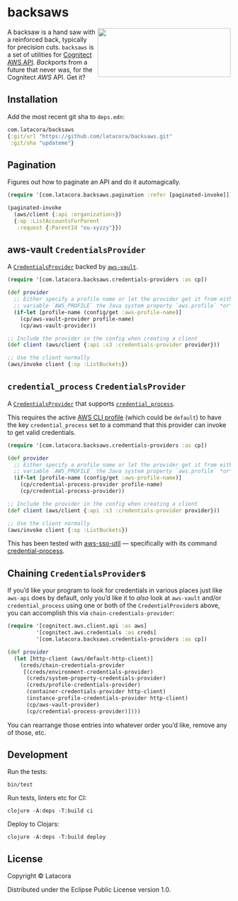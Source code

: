 # backsaws

<img align="right" width="300" height="110" src="https://raw.githubusercontent.com/latacora/backsaws/main/backsaws.svg">

A backsaw is a hand saw with a reinforced back, typically for precision cuts.
`backsaws` is a set of utilities for [Cognitect AWS API][awsapi]. *Back*ports from
a future that never was, for the Cognitect *AWS* API. Get it?

[awsapi]: https://github.com/cognitect-labs/aws-api

## Installation

Add the most recent git sha to `deps.edn`:

```clojure
com.latacora/backsaws
{:git/url "https://github.com/latacora/backsaws.git"
 :git/sha "updateme"}
```

## Pagination

Figures out how to paginate an API and do it automagically.

```clojure
(require '[com.latacora.backsaws.pagination :refer [paginated-invoke]])

(paginated-invoke
  (aws/client {:api :organizations})
  {:op :ListAccountsForParent
   :request {:ParentId "ou-xyzzy"}})
```


## aws-vault `CredentialsProvider`

A [`CredentialsProvider`][CredentialsProvider] backed by [`aws-vault`][awsvault].

```clojure
(require '[com.latacora.backsaws.credentials-providers :as cp])

(def provider
  ;; Either specify a profile name or let the provider get it from either the environment
  ;; variable `AWS_PROFILE` the Java system property `aws.profile` *or* fall back to `default`
  (if-let [profile-name (config/get :aws-profile-name)]
    (cp/aws-vault-provider profile-name)
    (cp/aws-vault-provider))

;; Include the provider in the config when creating a client
(def client (aws/client {:api :s3 :credentials-provider provider}))

;; Use the client normally
(aws/invoke client {:op :ListBuckets})
```


## `credential_process` `CredentialsProvider`

A [`CredentialsProvider`][CredentialsProvider] that supports
[`credential_process`][credential_process].

This requires the active [AWS CLI profile] (which could be `default`) to have the key
`credential_process` set to a command that this provider can invoke to get valid credentials.

```clojure
(require '[com.latacora.backsaws.credentials-providers :as cp])

(def provider
  ;; Either specify a profile name or let the provider get it from either the environment
  ;; variable `AWS_PROFILE` the Java system property `aws.profile` *or* fall back to `default`
  (if-let [profile-name (config/get :aws-profile-name)]
    (cp/credential-process-provider profile-name)
    (cp/credential-process-provider))

;; Include the provider in the config when creating a client
(def client (aws/client {:api :s3 :credentials-provider provider}))

;; Use the client normally
(aws/invoke client {:op :ListBuckets})
```

This has been tested with [aws-sso-util] — specifically with its command
[credential-process][aws-sso-util-credential-process].


## Chaining `CredentialsProvider`s

If you’d like your program to look for credentials in various places just like `aws-api` does by
default, only you’d like it to *also* look at `aws-vault` and/or `credential_process` using one or
both of the `CredentialProvider`s above, you can accomplish this via `chain-credentials-provider`:

```clojure
(require '[cognitect.aws.client.api :as aws]
         '[cognitect.aws.credentials :as creds]
         '[com.latacora.backsaws.credentials-providers :as cp])

(def provider
  (let [http-client (aws/default-http-client)]
    (creds/chain-credentials-provider
     [(creds/environment-credentials-provider)
      (creds/system-property-credentials-provider)
      (creds/profile-credentials-provider)
      (container-credentials-provider http-client)
      (instance-profile-credentials-provider http-client)
      (cp/aws-vault-provider)
      (cp/credential-process-provider)])))
```

You can rearrange those entries into whatever order you’d like, remove any of those, etc.


## Development

Run the tests:

    bin/test

Run tests, linters etc for CI:

    clojure -A:deps -T:build ci

Deploy to Clojars:

    clojure -A:deps -T:build deploy


## License

Copyright © Latacora

Distributed under the Eclipse Public License version 1.0.


[AWS CLI Profile]: https://docs.aws.amazon.com/cli/latest/userguide/cli-configure-profiles.html
[aws-sso-util]: https://github.com/benkehoe/aws-sso-util
[aws-sso-util-credential-process]: https://github.com/benkehoe/aws-sso-util/blob/39cf9431e3ae03dc9d396ff6f4b80c5fc7889c85/docs/credential-process.md
[awsvault]: https://github.com/99designs/aws-vault
[CredentialsProvider]: https://github.com/cognitect-labs/aws-api#credentials
[credential_process]: https://docs.aws.amazon.com/cli/latest/userguide/cli-configure-sourcing-external.html
